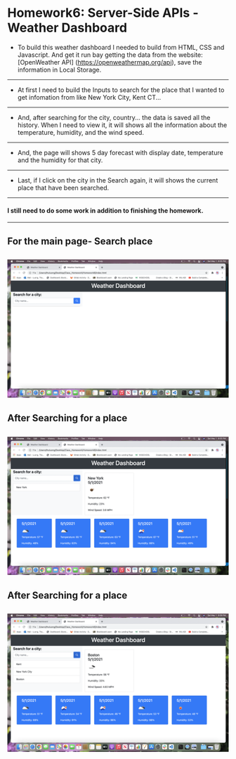 # Homework6: Server-Side APIs - Weather Dashboard

- To build this weather dashboard I needed to build from HTML, CSS and Javascript. And get it run bay getting the data from the website: [OpenWeather API] (https://openweathermap.org/api), save the information in Local Storage.
---
- At first I need to build the Inputs to search for the place that I wanted to get infomation from like New York City, Kent CT...
---
- And, after searching for the city, country... the data is saved all the history. When I need to view it, it will shows all the information about the temperature, humidity, and the wind speed. 
---
- And, the page will shows 5 day forecast with display date, temperature and the humidity for that city. 
---
- Last, if I click on the city in the Search again, it will shows the current place that have been searched. 

--- 
#### I still need to do some work in addition to finishing the homework.
---

## For the main page- Search place

![main-page](/Assets/Images/mainpage.png)
---

## After Searching for a place

![showing-page](/Assets/Images/Aftersearching.png)
---

## After Searching for a place

![Saved-info](/Assets/Images/Savedcity.png)
---
